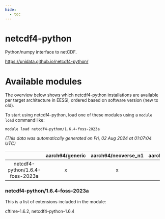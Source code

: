 ```yaml
---
hide:
  - toc
---
```


netcdf4-python
==============


Python/numpy interface to netCDF.

https://unidata.github.io/netcdf4-python/
# Available modules


The overview below shows which netcdf4-python installations are available per target architecture in EESSI, ordered based on software version (new to old).

To start using netcdf4-python, load one of these modules using a `module load` command like:

```shell
module load netcdf4-python/1.6.4-foss-2023a
```

*(This data was automatically generated on Fri, 02 Aug 2024 at 01:07:04 UTC)*  

| |aarch64/generic|aarch64/neoverse_n1|aarch64/neoverse_v1|x86_64/generic|x86_64/amd/zen2|x86_64/amd/zen3|x86_64/amd/zen4|x86_64/intel/haswell|x86_64/intel/skylake_avx512|
| :---: | :---: | :---: | :---: | :---: | :---: | :---: | :---: | :---: | :---: |
|netcdf4-python/1.6.4-foss-2023a|x|x|x|x|x|x|-|x|x|


### netcdf4-python/1.6.4-foss-2023a

This is a list of extensions included in the module:

cftime-1.6.2, netcdf4-python-1.6.4